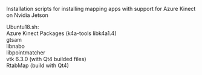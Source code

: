 Installation scripts for installing mapping apps with support for Azure Kinect on Nvidia Jetson

Ubuntu18.sh: \
Azure Kinect Packages (k4a-tools libk4a1.4) \
gtsam \
libnabo \
libpointmatcher \
vtk 6.3.0 (with Qt4 builded files) \
RtabMap (build with Qt4)
